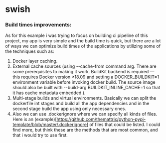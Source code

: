 # swish

### Build times improvements:
As for this example i was trying to focus on building ci pipeline of this project, my app is very simple and the build time is quick, but there are a lot of ways we can optimize build times of the applications by utilizing some of the techniques such as:
1. Docker layer caching.
2. External cache sources (using --cache-from command arg. There are some prerequisites to making it work. BuildKit backend is required — this requires Docker version ≥18.09 and setting a DOCKER_BUILDKIT=1 environment variable before invoking docker build. The source image should also be built with --build-arg BUILDKIT_INLINE_CACHE=1 so that it has cache metadata embedded.).
3. Multi-stage builds and virtual environments. Basically we can split the dockerfile int stages and build all the app dependencies and in the second stage build the app using only necessary ones.
4. Also we can use .dockerignore where we can specify all kinds of files. Here is an (example)[https://github.com/themattrix/python-pypi-template/blob/master/.dockerignore] of files that could be listed.
I could find more, but think these are the methods that are most common, and that i would try to use first.

###
